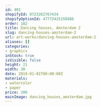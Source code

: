 ```yaml
---
id: 401
shopifyId: 8723262767434
shopifyOptionId: 47772425158986
order: 182
title: Dancing houses, Amsterdam 2
slug: dancing-houses-amsterdam-2
url: art-works/dancing-houses-amsterdam-2
aliases: []
categories:
- graphics
inStock: true
isVisible: false
height: 21
width: 30
date: 2019-01-01T00:00:00Z
materials:
- watercolor
- paper
price: 200
mainImage: dancing_houses_amsterdam.jpg
---
```

